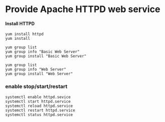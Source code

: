 # Provide Apache HTTPD web service

#### Install HTTPD
```
yum install httpd
yum install  
```
```
yum group list
yum group info "Basic Web Server"
yum group install "Basic Web Server"
```
```
yum group list
yum group info "Web Server"
yum group install "Web Server"
```

### enable stop/start/restart
```
systemctl enable httpd.sevice
systemctl start httpd.service
systemctl reload httpd.service
systemctl restart httpd.service
systemctl status httpd.service
```
